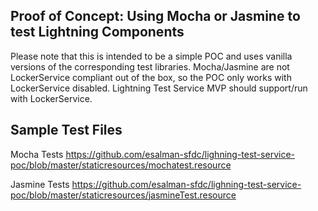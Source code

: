 ## Proof of Concept: Using Mocha or Jasmine to test Lightning Components

Please note that this is intended to be a simple POC and uses vanilla versions of the corresponding test libraries. Mocha/Jasmine are not LockerService compliant out of the box, so the POC only works with LockerService disabled. Lightning Test Service MVP should support/run with LockerService. 

## Sample Test Files
Mocha Tests
https://github.com/esalman-sfdc/lighning-test-service-poc/blob/master/staticresources/mochatest.resource

Jasmine Tests
https://github.com/esalman-sfdc/lighning-test-service-poc/blob/master/staticresources/jasmineTest.resource
